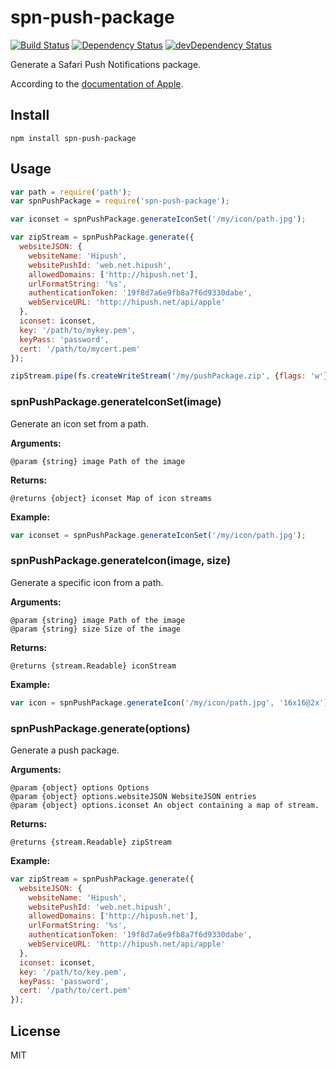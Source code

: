 # spn-push-package
[![Build Status](https://travis-ci.org/hipush/spn-push-package.svg?branch=master)](https://travis-ci.org/hipush/spn-push-package)
[![Dependency Status](https://david-dm.org/hipush/spn-push-package.svg?theme=shields.io)](https://david-dm.org/hipush/spn-push-package)
[![devDependency Status](https://david-dm.org/hipush/spn-push-package/dev-status.svg?theme=shields.io)](https://david-dm.org/hipush/spn-push-package#info=devDependencies)

Generate a Safari Push Notifications package.

According to the [documentation of Apple](https://developer.apple.com/library/mac/documentation/NetworkingInternet/Conceptual/NotificationProgrammingGuideForWebsites/PushNotifications/PushNotifications.html#//apple_ref/doc/uid/TP40013225-CH3-SW7).

## Install

```
npm install spn-push-package
```

## Usage

```js
var path = require('path');
var spnPushPackage = require('spn-push-package');

var iconset = spnPushPackage.generateIconSet('/my/icon/path.jpg');

var zipStream = spnPushPackage.generate({
  websiteJSON: {
    websiteName: 'Hipush',
    websitePushId: 'web.net.hipush',
    allowedDomains: ['http://hipush.net'],
    urlFormatString: '%s',
    authenticationToken: '19f8d7a6e9fb8a7f6d9330dabe',
    webServiceURL: 'http://hipush.net/api/apple'
  },
  iconset: iconset,
  key: '/path/to/mykey.pem',
  keyPass: 'password',
  cert: '/path/to/mycert.pem'
});

zipStream.pipe(fs.createWriteStream('/my/pushPackage.zip', {flags: 'w'}));
```

### spnPushPackage.generateIconSet(image)

Generate an icon set from a path.

**Arguments:**
```
@param {string} image Path of the image
```

**Returns:**
```
@returns {object} iconset Map of icon streams
```

**Example:**
```js
var iconset = spnPushPackage.generateIconSet('/my/icon/path.jpg');
```

### spnPushPackage.generateIcon(image, size)

Generate a specific icon from a path.

**Arguments:**
```
@param {string} image Path of the image
@param {string} size Size of the image
```

**Returns:**
```
@returns {stream.Readable} iconStream
```

**Example:**
```js
var icon = spnPushPackage.generateIcon('/my/icon/path.jpg', '16x16@2x');
```

### spnPushPackage.generate(options)

Generate a push package.

**Arguments:**
```
@param {object} options Options
@param {object} options.websiteJSON WebsiteJSON entries
@param {object} options.iconset An object containing a map of stream.
```

**Returns:**
```
@returns {stream.Readable} zipStream
```

**Example:**
```js
var zipStream = spnPushPackage.generate({
  websiteJSON: {
    websiteName: 'Hipush',
    websitePushId: 'web.net.hipush',
    allowedDomains: ['http://hipush.net'],
    urlFormatString: '%s',
    authenticationToken: '19f8d7a6e9fb8a7f6d9330dabe',
    webServiceURL: 'http://hipush.net/api/apple'
  },
  iconset: iconset,
  key: '/path/to/key.pem',
  keyPass: 'password',
  cert: '/path/to/cert.pem'
});
```

## License

MIT
